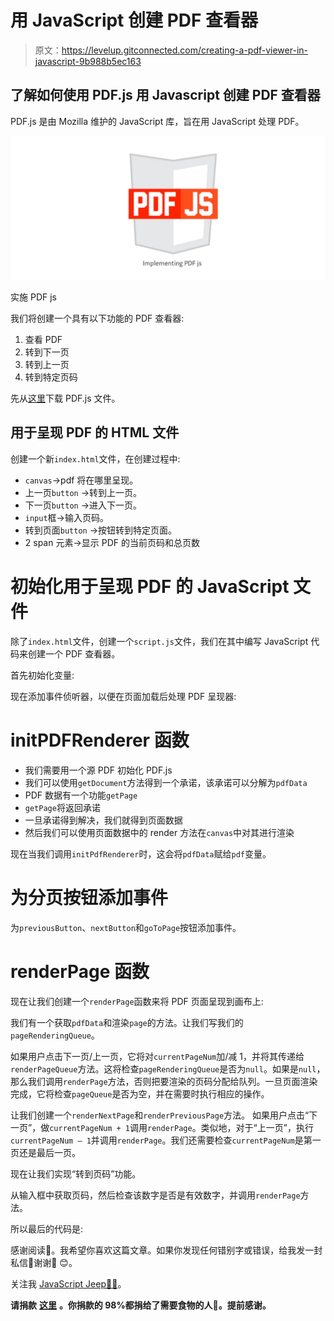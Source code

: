 # 用 JavaScript 创建 PDF 查看器

> 原文：<https://levelup.gitconnected.com/creating-a-pdf-viewer-in-javascript-9b988b5ec163>

## 了解如何使用 PDF.js 用 Javascript 创建 PDF 查看器

PDF.js 是由 Mozilla 维护的 JavaScript 库，旨在用 JavaScript 处理 PDF。

![](img/94652fd61c02703e6f4e25492230507a.png)

实施 PDF js

我们将创建一个具有以下功能的 PDF 查看器:

1.  查看 PDF
2.  转到下一页
3.  转到上一页
4.  转到特定页码

先从[这里](https://mozilla.github.io/pdf.js/)下载 PDF.js 文件。

## 用于呈现 PDF 的 HTML 文件

创建一个新`index.html`文件，在创建过程中:

*   `canvas`→pdf 将在哪里呈现。
*   上一页`button` →转到上一页。
*   下一页`button` →进入下一页。
*   `input`框→输入页码。
*   转到页面`button` →按钮转到特定页面。
*   2 span 元素→显示 PDF 的当前页码和总页数

# 初始化用于呈现 PDF 的 JavaScript 文件

除了`index.html`文件，创建一个`script.js`文件，我们在其中编写 JavaScript 代码来创建一个 PDF 查看器。

首先初始化变量:

现在添加事件侦听器，以便在页面加载后处理 PDF 呈现器:

# initPDFRenderer 函数

*   我们需要用一个源 PDF 初始化 PDF.js
*   我们可以使用`getDocument`方法得到一个承诺，该承诺可以分解为`pdfData`
*   PDF 数据有一个功能`getPage`
*   `getPage`将返回承诺
*   一旦承诺得到解决，我们就得到页面数据
*   然后我们可以使用页面数据中的 render 方法在`canvas`中对其进行渲染

现在当我们调用`initPdfRenderer`时，这会将`pdfData`赋给`pdf`变量。

# 为分页按钮添加事件

为`previousButton`、`nextButton`和`goToPage`按钮添加事件。

# renderPage 函数

现在让我们创建一个`renderPage`函数来将 PDF 页面呈现到画布上:

我们有一个获取`pdfData`和渲染`page`的方法。让我们写我们的`pageRenderingQueue`。

如果用户点击下一页/上一页，它将对`currentPageNum`加/减 1，并将其传递给`renderPageQueue`方法。这将检查`pageRenderingQueue`是否为`null`。如果是`null`，那么我们调用`renderPage`方法，否则把要渲染的页码分配给队列。一旦页面渲染完成，它将检查`pageQueue`是否为空，并在需要时执行相应的操作。

让我们创建一个`renderNextPage`和`renderPreviousPage`方法。
如果用户点击“下一页”，做`currentPageNum + 1`调用`renderPage`。类似地，对于“上一页”，执行`currentPageNum — 1`并调用`renderPage`。我们还需要检查`currentPageNum`是第一页还是最后一页。

现在让我们实现“转到页码”功能。

从输入框中获取页码，然后检查该数字是否是有效数字，并调用`renderPage`方法。

所以最后的代码是:

感谢阅读📖。我希望你喜欢这篇文章。如果你发现任何错别字或错误，给我发一封私信📝谢谢🙏 😊。

关注我 [JavaScript Jeep🚙💨](https://medium.com/u/f9ffc26e7e69?source=post_page-----98efbae5e8aa----------------------)。

**请捐款** [**这里**](https://www.paypal.com/paypalme2/jagathishSaravanan) **。你捐款的 98%都捐给了需要食物的人🥘。提前感谢。**